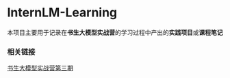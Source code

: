 # InternLM-Learning

本项目主要用于记录在**书生大模型实战营**的学习过程中产出的**实践项目**或**课程笔记**

### 相关链接

[书生大模型实战营第三期](https://github.com/InternLM/Tutorial)

